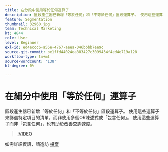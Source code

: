 ```yaml
---
title: 在分段中使用等於任何運算子
description: 區段產生器已新增「等於任何」和「不等於任何」區段運算子。 使用這些運算子來篩選特定項目的清單，而不是使用多個OR陳述式或「包含任何」。 使用這些運算子（而非包含任何）也有助於改善查詢速度。
feature: Segmentation
thumbnail: 32960.jpg
team: Technical Marketing
kt: 4844
role: User
level: Beginner
exl-id: ed4eccc6-a56e-4767-aeea-046bbbb7ee9c
source-git-commit: be1ffd44024ea883427c3099434f4ed4e719a128
workflow-type: tm+mt
source-wordcount: '138'
ht-degree: 0%

---
```


# 在細分中使用「等於任何」運算子

區段產生器已新增「等於任何」和「不等於任何」區段運算子。 使用這些運算子來篩選特定項目的清單，而非使用多個OR陳述式或「包含任何」。 使用這些運算子而非「包含任何」，也有助於改善查詢速度。

>[!VIDEO](https://video.tv.adobe.com/v/32960/?quality=12)

如需詳細資訊，請造訪 [檔案](https://experienceleague.adobe.com/docs/analytics/components/segmentation/segment-reference/seg-operators.html)

